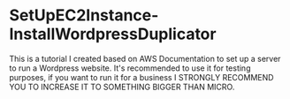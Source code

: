 # SetUpEC2Instance-InstallWordpressDuplicator
This is a tutorial I created based on AWS Documentation to set up a server to run a Wordpress website. It's recommended to use it for testing purposes, if you want to run it for a business I STRONGLY RECOMMEND YOU TO INCREASE IT TO SOMETHING BIGGER THAN MICRO. 
